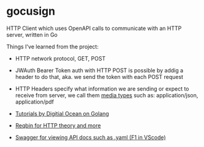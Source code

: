# gocusign
HTTP Client which uses OpenAPI calls to communicate with an HTTP server, written in Go

Things I've learned from the project:
- HTTP network protocol, GET, POST
- JWAuth Bearer Token auth with HTTP POST is possible by addig a header to do that, aka. we send the token with each POST request
- HTTP Headers specify what information we are sending or expect to receive from server, we call them [media types](https://www.iana.org/assignments/media-types/media-types.xhtml#application) such as: application/json, application/pdf

- [Tutorials by Digitial Ocean on Golang](https://www.digitalocean.com/community/tutorials/how-to-use-json-in-go)
- [Reqbin for HTTP theory and more](https://reqbin.com/)
- [Swagger for viewing API docs such as .yaml (F1 in VScode)](https://swagger.io/)
